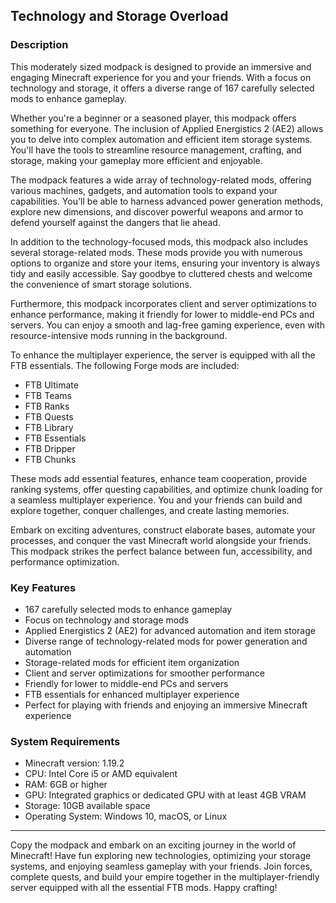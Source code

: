 ## Technology and Storage Overload

### Description

This moderately sized modpack is designed to provide an immersive and engaging Minecraft experience for you and your friends. With a focus on technology and storage, it offers a diverse range of 167 carefully selected mods to enhance gameplay.

Whether you're a beginner or a seasoned player, this modpack offers something for everyone. The inclusion of Applied Energistics 2 (AE2) allows you to delve into complex automation and efficient item storage systems. You'll have the tools to streamline resource management, crafting, and storage, making your gameplay more efficient and enjoyable.

The modpack features a wide array of technology-related mods, offering various machines, gadgets, and automation tools to expand your capabilities. You'll be able to harness advanced power generation methods, explore new dimensions, and discover powerful weapons and armor to defend yourself against the dangers that lie ahead.

In addition to the technology-focused mods, this modpack also includes several storage-related mods. These mods provide you with numerous options to organize and store your items, ensuring your inventory is always tidy and easily accessible. Say goodbye to cluttered chests and welcome the convenience of smart storage solutions.

Furthermore, this modpack incorporates client and server optimizations to enhance performance, making it friendly for lower to middle-end PCs and servers. You can enjoy a smooth and lag-free gaming experience, even with resource-intensive mods running in the background.

To enhance the multiplayer experience, the server is equipped with all the FTB essentials. The following Forge mods are included:

- FTB Ultimate 
- FTB Teams 
- FTB Ranks 
- FTB Quests 
- FTB Library 
- FTB Essentials
- FTB Dripper
- FTB Chunks

These mods add essential features, enhance team cooperation, provide ranking systems, offer questing capabilities, and optimize chunk loading for a seamless multiplayer experience. You and your friends can build and explore together, conquer challenges, and create lasting memories.

Embark on exciting adventures, construct elaborate bases, automate your processes, and conquer the vast Minecraft world alongside your friends. This modpack strikes the perfect balance between fun, accessibility, and performance optimization.

### Key Features

- 167 carefully selected mods to enhance gameplay
- Focus on technology and storage mods
- Applied Energistics 2 (AE2) for advanced automation and item storage
- Diverse range of technology-related mods for power generation and automation
- Storage-related mods for efficient item organization
- Client and server optimizations for smoother performance
- Friendly for lower to middle-end PCs and servers
- FTB essentials for enhanced multiplayer experience
- Perfect for playing with friends and enjoying an immersive Minecraft experience

### System Requirements

- Minecraft version: 1.19.2
- CPU: Intel Core i5 or AMD equivalent
- RAM: 6GB or higher
- GPU: Integrated graphics or dedicated GPU with at least 4GB VRAM
- Storage: 10GB available space
- Operating System: Windows 10, macOS, or Linux

---

Copy the modpack and embark on an exciting journey in the world of Minecraft! Have fun exploring new technologies, optimizing your storage systems, and enjoying seamless gameplay with your friends. Join forces, complete quests, and build your empire together in the multiplayer-friendly server equipped with all the essential FTB mods. Happy crafting!
